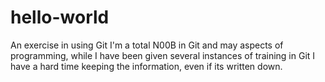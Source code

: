 # hello-world
An exercise in using Git
I'm a total N00B in Git and may aspects of programming, while I have been given several instances of training in Git I have a hard time keeping the information, even if its written down.
